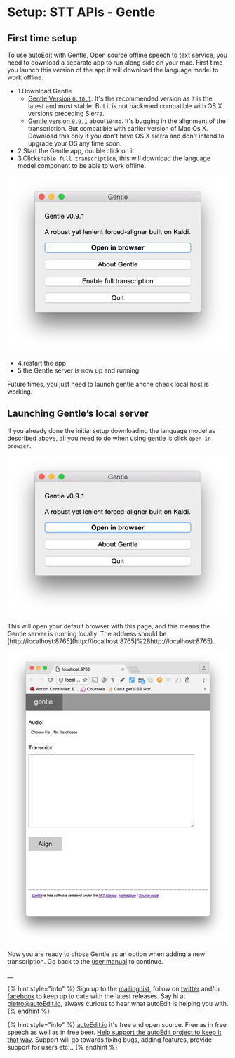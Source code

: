 # Setup: STT APIs - Gentle

## First time setup

To use autoEdit with Gentle, Open source offline speech to text service, you need to download a separate app to run along side on your mac. First time you launch this version of the app it will download the language model to work offline.

* 1.Download Gentle
  * [Gentle Version `0.10.1`](https://github.com/lowerquality/gentle/releases/tag/0.10.1). It's the recommended version as it is the latest and most stable. But it is not backward compatible with OS X versions preceding Sierra.
  * [Gentle version `0.9.1`](https://github.com/lowerquality/gentle/releases/tag/0.9.1) about`104mb`. It's bugging in the alignment of the transcription. But compatible with earlier version of Mac Os X. Download this only if you don't have OS X sierra and don't intend to upgrade your OS any time soon.
* 2.Start the Gentle app, double click on it.
* 3.Click`Enable full transcription`, this will download the language model component to be able to work offline.

![gentle\_enable\_full\_transcription](../.gitbook/assets/gentle_enable_full_transcription.png)

* 4.restart the app
* 5.the Gentle server is now up and running.

Future times, you just need to launch gentle anche check local host is working.

## Launching Gentle’s local server

If you already done the initial setup downloading the language model as described above, all you need to do when using gentle is click `open in browser`.

![gentle\_open\_in\_browser](../.gitbook/assets/gentle_open_in_browser.png)

This will open your default browser with this page, and this means the Gentle server is running locally. The address should be [http://localhost:8765](http://localhost:8765]%28http://localhost:8765\).

![gentle\_browser](../.gitbook/assets/gentle_browser.png)

Now you are ready to chose Gentle as an option when adding a new transcription. Go back to the [user manual](../transcribing/) to continue.

\_\_

{% hint style="info" %}
Sign up to the [mailing list](http://eepurl.com/cMzwSX), follow on [twitter](http://twitter.com/autoEdit2) and/or [facebook](https://www.facebook.com/autoEdit.io/) to keep up to date with the latest releases. Say hi at [pietro@autoEdit.io](mailto:pietro@autoEdit.io?Subject=Hello), always curious to hear what autoEdit is helping you with.
{% endhint %}

{% hint style="info" %}
[autoEdit.io](http://www.autoEdit.io) it's free and open source. Free as in free speech as well as in free beer. [Help support the autoEdit project to keep it that way](https://donorbox.org/c9762eef-0e08-468e-90cb-2d00643697f8?recurring=true). Support will go towards fixing bugs, adding features, provide support for users etc...
{% endhint %}



